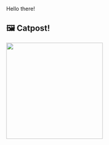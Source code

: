 Hello there!



## 🖼️ Catpost!

<sub>
    <img src="https://cdn2.thecatapi.com/images/YU97tgZ_1.png" height="256">
</sub>

